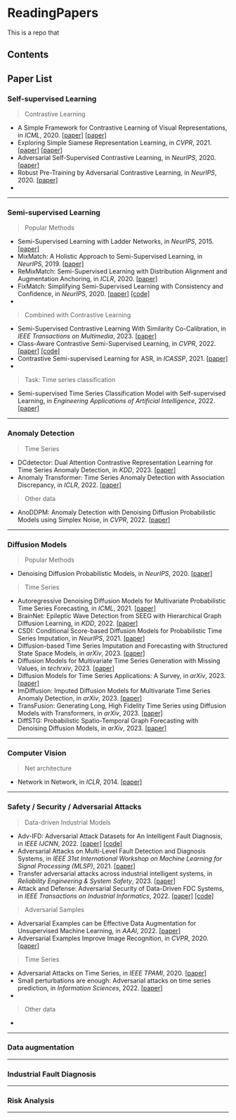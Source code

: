 # ReadingPapers

This is a repo that 

## Contents


## Paper List

### Self-supervised Learning
> Contrastive Learning
- A Simple Framework for Contrastive Learning of Visual Representations, in *ICML*, 2020. [\[paper\]](https://arxiv.org/pdf/2002.05709.pdf) [\[paper\]](https://github.com/google-research/simclr)
- Exploring Simple Siamese Representation Learning, in *CVPR*, 2021. [\[paper\]](https://arxiv.org/abs/2011.10566?fileGuid=WyYwxqq8kWjKdWgd) [\[paper\]](https://github.com/facebookresearch/simsiam)
- Adversarial Self-Supervised Contrastive Learning, in *NeurIPS*, 2020. [\[paper\]](https://proceedings.neurips.cc/paper/2020/file/1f1baa5b8edac74eb4eaa329f14a0361-Paper.pdf)
- Robust Pre-Training by Adversarial Contrastive Learning, in *NeurIPS*, 2020. [\[paper\]](https://proceedings.neurips.cc/paper_files/paper/2020/file/ba7e36c43aff315c00ec2b8625e3b719-Paper.pdf)
- 

----
### Semi-supervised Learning
> Popular Methods 
- Semi-Supervised Learning with Ladder Networks, in *NeurIPS*, 2015. [\[paper\]](https://arxiv.org/abs/1507.02672)
- MixMatch: A Holistic Approach to Semi-Supervised Learning, in *NeurIPS*, 2019. [\[paper\]](https://papers.nips.cc/paper_files/paper/2019/hash/1cd138d0499a68f4bb72bee04bbec2d7-Abstract.html)
- ReMixMatch: Semi-Supervised Learning with Distribution Alignment and Augmentation Anchoring, in *ICLR*, 2020. [\[paper\]](https://openreview.net/forum?id=HklkeR4KPB)
- FixMatch: Simplifying Semi-Supervised Learning with Consistency and Confidence, in *NeurIPS*, 2020. [\[paper\]](https://arxiv.org/abs/2001.07685) [\[code\]](https://github.com/google-research/fixmatch)
- 

> Combined with Contrastive Learning
- Semi-Supervised Contrastive Learning With Similarity Co-Calibration, in *IEEE  Transactions on Multimedia*, 2023. [\[paper\]](https://ieeexplore.ieee.org/document/9732218)
- Class-Aware Contrastive Semi-Supervised Learning, in *CVPR*, 2022. [\[paper\]](https://ieeexplore.ieee.org/document/9880146) [\[code\]](https://github.com/TencentYoutuResearch/Classification-SemiCLS)
- Contrastive Semi-supervised Learning for ASR, in *ICASSP*, 2021. [\[paper\]](https://ieeexplore.ieee.org/abstract/document/9414079)
- 

> Task: Time series classification
- Semi-supervised Time Series Classification Model with Self-supervised Learning, in *Engineering Applications of Artificial Intelligence*, 2022. [\[paper\]](https://www.sciencedirect.com/science/article/pii/S0952197622003633)

----


### Anomaly Detection
> Time Series
- DCdetector: Dual Attention Contrastive Representation Learning for Time Series Anomaly Detection, in *KDD*, 2023. [\[paper\]](https://arxiv.org/abs/2306.10347)
- Anomaly Transformer: Time Series Anomaly Detection with Association Discrepancy, in *ICLR*, 2022. [\[paper\]](https://arxiv.org/abs/2110.02642)

> Other data
- AnoDDPM: Anomaly Detection with Denoising Diffusion Probabilistic Models using Simplex Noise, in *CVPR*, 2022. [\[paper\]](https://ieeexplore.ieee.org/document/9857019) 

----
### Diffusion Models
> Popular Methods
- Denoising Diffusion Probabilistic Models, in *NeurIPS*, 2020. [\[paper\]](https://proceedings.neurips.cc/paper/2020/hash/4c5bcfec8584af0d967f1ab10179ca4b-Abstract.html)

> Time Series
- Autoregressive Denoising Diffusion Models for Multivariate Probabilistic Time Series Forecasting, in *ICML*, 2021. [\[paper\]](http://proceedings.mlr.press/v139/rasul21a/rasul21a.pdf)
- BrainNet: Epileptic Wave Detection from SEEG with Hierarchical Graph Diffusion Learning, in *KDD*, 2022. [\[paper\]](https://dl.acm.org/doi/10.1145/3534678.3539178)
- CSDI: Conditional Score-based Diffusion Models for Probabilistic Time Series Imputation, in *NeurIPS*, 2021. [\[paper\]](https://arxiv.org/abs/2107.03502)
- Diffusion-based Time Series Imputation and Forecasting with Structured State Space Models, in *arXiv*, 2023. [\[paper\]](https://arxiv.org/abs/2208.09399)
- Diffusion Models for Multivariate Time Series Generation with Missing Values, in *techrxiv*, 2023. [\[paper\]](https://www.techrxiv.org/articles/preprint/Diffusion_Models_for_Multivariate_Time_Series_Generation_with_Missing_Values/23674863)
- Diffusion Models for Time Series Applications: A Survey, in *arXiv*, 2023. [\[paper\]](https://arxiv.org/abs/2305.00624)
- ImDiffusion: Imputed Diffusion Models for Multivariate Time Series Anomaly Detection, in *arXiv*, 2023. [\[paper\]](https://arxiv.org/abs/2307.00754)
- TransFusion: Generating Long, High Fidelity Time Series using Diffusion Models with Transformers, in *arXiv*, 2023. [\[paper\]](https://arxiv.org/abs/2307.12667)
- DiffSTG: Probabilistic Spatio-Temporal Graph Forecasting with Denoising Diffusion Models, in *arXiv*, 2023. [\[paper\]](https://arxiv.org/abs/2301.13629)

----
### Computer Vision
> Net architecture
- Network in Network, in *ICLR*, 2014. [\[paper\]](https://arxiv.org/pdf/1312.4400.pdf)


--- 
### Safety / Security / Adversarial Attacks
> Data-driven Industrial Models
- Adv-IFD: Adversarial Attack Datasets for An Intelligent Fault Diagnosis, in *IEEE IJCNN*, 2022. [\[paper\]](https://ieeexplore.ieee.org/document/9891963) [\[code\]](https://github.com/achyutmani/ADV-IFD)
- Adversarial Attacks on Multi-Level Fault Detection and Diagnosis Systems, in *IEEE 31st International Workshop on Machine Learning for Signal Processing (MLSP)*, 2021. [\[paper\]](https://ieeexplore.ieee.org/abstract/document/9596378/)
- Transfer adversarial attacks across industrial intelligent systems, in *Reliability Engineering & System Safety*, 2023. [\[paper\]](https://www.sciencedirect.com/science/article/abs/pii/S0951832023002132)
- Attack and Defense: Adversarial Security of Data-Driven FDC Systems, in *IEEE Transactions on Industrial Informatics*, 2022. [\[paper\]](https://ieeexplore.ieee.org/document/9852307) [\[code\]](https://github.com/JacobZhuo/Adversarial-Security-of-FDC)

> Adversarial Samples
- Adversarial Examples can be Effective Data Augmentation for Unsupervised Machine Learning, in *AAAI*, 2022. [\[paper\]](https://arxiv.org/pdf/2103.01895.pdf)
- Adversarial Examples Improve Image Recognition, in *CVPR*, 2020. [\[paper\]](https://openaccess.thecvf.com/content_CVPR_2020/papers/Xie_Adversarial_Examples_Improve_Image_Recognition_CVPR_2020_paper.pdf)

> Time Series
- Adversarial Attacks on Time Series, in *IEEE TPAMI*, 2020. [\[paper\]](https://ieeexplore.ieee.org/stamp/stamp.jsp?arnumber=9063523)
- Small perturbations are enough: Adversarial attacks on time series prediction, in *Information Sciences*, 2022. [\[paper\]](https://www.sciencedirect.com/science/article/abs/pii/S0020025521011178)
- 



> Other data
- 

----
### Data augmentation



----
### Industrial Fault Diagnosis

----
### Risk Analysis

----
## 

